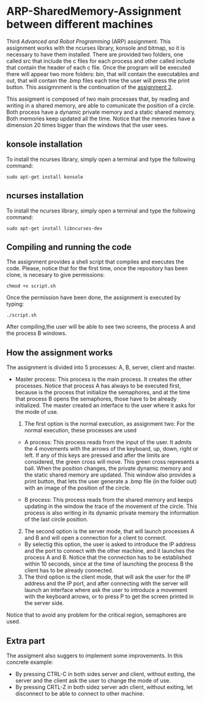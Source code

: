 # ARP-SharedMemory-Assignment between different machines
Third *Advanced and Robot Programming* (ARP) assignment. This assignment works with the ncurses library, konsole and bitmap, so it is necessary to have them installed. There are provided two folders, one called src that include the c files for each process and other called include that contain the header of each c file. Once the program will be executed there will appear two more folders: bin, that will contain the executables and out, that will contain the .bmp files each time the user will press the print button. This assigmnment is the continuation of the [assignment 2](https://github.com/isacg5/second_assignmentARP).

This assigment is composed of two main processes that, by reading and writing in a shared memory, are able to comunicate the position of a circle. Both process have a dynamic private memory and a static shared memory. Both memories keep updated all the time. Notice that the memories have a dimension 20 times bigger than the windows that the user sees.
## konsole installation
To install the ncurses library, simply open a terminal and type the following command:
```console
sudo apt-get install konsole
```

## ncurses installation
To install the ncurses library, simply open a terminal and type the following command:
```console
sudo apt-get install libncurses-dev
```

## Compiling and running the code
The assignment provides a shell script that compiles and executes the code. Please, notice that for the first time, once the repository has been clone, is necesary to give permissions:
```console
chmod +x script.sh
```
Once the permission have been done, the assignment is executed by typing:
```console
./script.sh
```
After compiling,the user will be able to see two screens, the process A and the process B windows.

## How the assignment works
The assignment is divided into 5 processes: A, B, server, client and master.
* Master process: This process is the main process. It creates the other processes. Notice that process A has always to be executed first, because is the process that initialize the semaphores, and at the time that process B opens the semaphores, those have to be already initialized. The master created an interface to the user where it asks for the mode of use. 
  
  1. The first option is the normal execution, as assignment two: For the normal execution, these processes are used
    
    * A process: This process reads from the input of the user. It admits the 4 movements with the arrows of the keyboard, up, down, right or left. If any of this keys are pressed and after the limits are considered, the green cross will move. This green cross represents a ball. When the position changes, the private dynamic memory and the static shared memory are updated. This window also provides a print button, that lets the user generate a .bmp file (in the folder out) with an image of the position of the circle.
    
    * B process: This process reads from the shared memory and keeps updating in the window the trace of the movement of the circle. This process is also writing in its dynamic private memory the information of the last circle position.

  2. The second option is the server mode, that will launch processes A and B and will open a connection for a client to connect.
    
    * By selectig this option, the user is asked to introduce the IP address and the port to connect with the other machine, and it launches the process A and B. Notice that the connection has to be established within 10 seconds, since at the time of launching the process B the client has to be already connected.

  3. The third option is the client mode, that will ask the user for the IP address and the IP port, and after connecting with the server will launch an interface where ask the user to introduce a movement with the keyboard arrows, or to press P to get the screen printed in the server side.

Notice that to avoid any problem for the critical region, semaphores are used.

## Extra part
The assigment also suggers to implement some improvements. In this concrete example:
  * By pressing CTRL-C in both sides server and client, without exiting, the server and the client ask the user to change the mode of use.
  * By pressing CRTL-Z in both sidez server adn client, without exiting, let disconnect to be able to connect to other machine.
